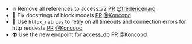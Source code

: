 - 🔥 Remove all references to access_v2 [PR](https://github.com/laminlabs/lamindb-setup/pull/1141) [@fredericenard](https://github.com/fredericenard)
- 📝 Fix docstrings of block models [PR](https://github.com/laminlabs/lamindb/pull/3138) [@Koncopd](https://github.com/Koncopd)
- 🐛  Use `httpx_retries` to retry on all timeouts and connection errors for http requests [PR](https://github.com/laminlabs/lamindb-setup/pull/1156) [@Koncopd](https://github.com/Koncopd)
- 👽️ Use the new endpoint for access_db [PR](https://github.com/laminlabs/lamindb-setup/pull/1155) [@Koncopd](https://github.com/Koncopd)
